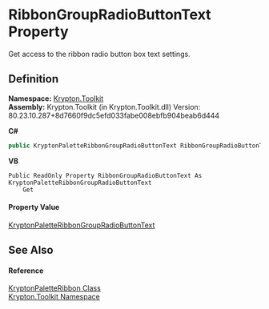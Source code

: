 # RibbonGroupRadioButtonText Property


Get access to the ribbon radio button box text settings.



## Definition
**Namespace:** <a href="79d2eac2-21f4-54ff-7552-b20c33c30600.md">Krypton.Toolkit</a>  
**Assembly:** Krypton.Toolkit (in Krypton.Toolkit.dll) Version: 80.23.10.287+8d7660f9dc5efd033fabe008ebfb904beab6d444

**C#**
``` C#
public KryptonPaletteRibbonGroupRadioButtonText RibbonGroupRadioButtonText { get; }
```
**VB**
``` VB
Public ReadOnly Property RibbonGroupRadioButtonText As KryptonPaletteRibbonGroupRadioButtonText
	Get
```



#### Property Value
<a href="0636d2c2-33b0-ca21-fd3a-5e9019225d2a.md">KryptonPaletteRibbonGroupRadioButtonText</a>

## See Also


#### Reference
<a href="3a16154d-c75e-f7eb-5a89-2b76b7df5f71.md">KryptonPaletteRibbon Class</a>  
<a href="79d2eac2-21f4-54ff-7552-b20c33c30600.md">Krypton.Toolkit Namespace</a>  
